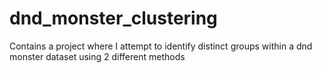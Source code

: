 # dnd_monster_clustering
Contains a project where I attempt to identify distinct groups within a dnd monster dataset using 2 different methods
